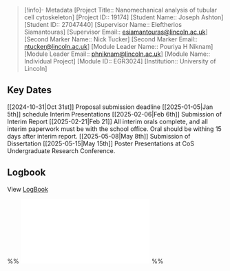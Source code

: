 
> [!info]- Metadata
> [Project Title:: Nanomechanical analysis of tubular cell cytoskeleton]
> [Project ID:: 19174]
> [Student Name:: Joseph Ashton]
> [Student ID:: 27047440] 
> [Supervisor Name:: Eleftherios Siamantouras] 
> [Supervisor Email:: esiamantouras@lincoln.ac.uk]
> [Second Marker Name:: Nick Tucker]
> [Second Marker Email:: ntucker@lincoln.ac.uk]
> [Module Leader Name:: Pouriya H Niknam]
> [Module Leader Email:: phniknam@lincoln.ac.uk] 
> [Module Name:: Individual Project]
> [Module ID:: EGR3024]
> [Institution:: University of Lincoln]

## Key Dates

[[2024-10-31|Oct 31st]] Proposal submission deadline
[[2025-01-05|Jan 5th]] schedule Interim Presentations
[[2025-02-06|Feb 6th]] Submission of Interim Report
[[2025-02-21|Feb 21]] All interim orals complete, and all interim paperwork must be with the school office. Oral should be withing 15 days after interim report.
[[2025-05-08|May 8th]] Submission of Dissertation
[[2025-05-15|May 15th]] Poster Presentations at CoS Undergraduate Research Conference. 

## Logbook

View [LogBook](LogBook.md)

%% ![Full LogBook](Full%20LogBook.md) %%